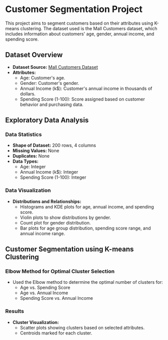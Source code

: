# Customer Segmentation Project

This project aims to segment customers based on their attributes using K-means clustering. The dataset used is the Mall Customers dataset, which includes information about customers' age, gender, annual income, and spending score.

## Dataset Overview

- **Dataset Source:** [Mall Customers Dataset](https://www.kaggle.com/vjchoudhary7/customer-segmentation-tutorial-in-python)
- **Attributes:**
  - Age: Customer's age.
  - Gender: Customer's gender.
  - Annual Income (k$): Customer's annual income in thousands of dollars.
  - Spending Score (1-100): Score assigned based on customer behavior and purchasing data.

## Exploratory Data Analysis

### Data Statistics

- **Shape of Dataset:** 200 rows, 4 columns
- **Missing Values:** None
- **Duplicates:** None
- **Data Types:**
  - Age: Integer
  - Annual Income (k$): Integer
  - Spending Score (1-100): Integer

### Data Visualization

- **Distributions and Relationships:**
  - Histograms and KDE plots for age, annual income, and spending score.
  - Violin plots to show distributions by gender.
  - Count plot for gender distribution.
  - Bar plots for age group distribution, spending score range, and annual income range.

## Customer Segmentation using K-means Clustering

### Elbow Method for Optimal Cluster Selection

- Used the Elbow method to determine the optimal number of clusters for:
  - Age vs. Spending Score
  - Age vs. Annual Income
  - Spending Score vs. Annual Income

### Results

- **Cluster Visualization:**
  - Scatter plots showing clusters based on selected attributes.
  - Centroids marked for each cluster.
